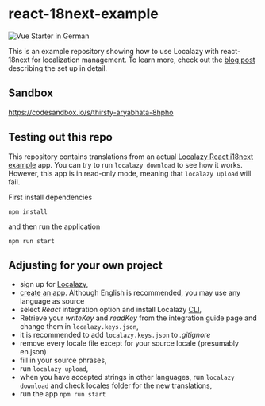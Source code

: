 # react-18next-example
![Vue Starter in German](./src/assets/vue-starter-german.png)

This is an example repository showing how to use Localazy with react-18next for localization management.
To learn more, check out the [blog post](https://localazy.com/blog/how-to-localize-react-app-with-react-18next-and-localazy) describing the set up in detail.

## Sandbox
https://codesandbox.io/s/thirsty-aryabhata-8hpho

## Testing out this repo
This repository contains translations from an actual [Localazy React i18next example](https://localazy.com/p/react-i18next-example) app. You can try to run `localazy download` to see how it works. However, this app is in read-only mode, meaning that `localazy upload` will fail. 

First install dependencies
```
npm install
```

and then run the application
```
npm run start
```

## Adjusting for your own project

- sign up for [Localazy](https://localazy.com/register),
- [create an app](https://localazy.com/my/create). Although English is recommended, you may use any language as source 
- select *React* integration option and install Localazy [CLI](https://testing.localazy.com/docs/cli/installation),
- Retrieve your _writeKey_ and _readKey_ from the integration guide page and change them in `localazy.keys.json`,
- it is recommended to add `localazy.keys.json` to _.gitignore_
- remove every locale file except for your source locale (presumably en.json)
- fill in your source phrases,
- run `localazy upload`,
- when you have accepted strings in other languages, run `localazy download` and check locales folder for the new translations,
-  run the app `npm run start`

